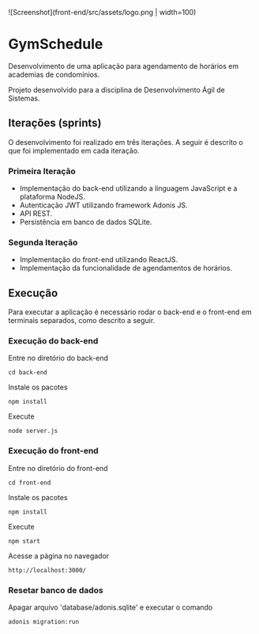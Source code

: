 ![Screenshot](front-end/src/assets/logo.png | width=100)

# GymSchedule

Desenvolvimento de uma aplicação para agendamento de horários em academias de condomínios.

Projeto desenvolvido para a disciplina de Desenvolvimento Ágil de Sistemas.

## Iterações (sprints)

O desenvolvimento foi realizado em três iterações. A seguir é descrito o que foi implementado em cada iteração.

### Primeira Iteração
- Implementação do back-end utilizando a linguagem JavaScript e a plataforma NodeJS.
- Autenticação JWT utilizando framework Adonis JS.
- API REST.
- Persistência em banco de dados SQLite.

### Segunda Iteração
- Implementação do front-end utilizando ReactJS.
- Implementação da funcionalidade de agendamentos de horários.

## Execução

Para executar a aplicação é necessário rodar o back-end e o front-end em terminais separados, como descrito a seguir.

### Execução do back-end
Entre no diretório do back-end
```
cd back-end
```
Instale os pacotes
```
npm install
```
Execute
```
node server.js
```

### Execução do front-end
Entre no diretório do front-end
```
cd front-end
```
Instale os pacotes
```
npm install
```
Execute
```
npm start
```
Acesse a página no navegador
```
http://localhost:3000/
```

### Resetar banco de dados
Apagar arquivo 'database/adonis.sqlite' e executar o comando
```
adonis migration:run
```

